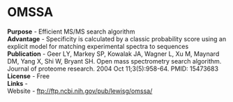 # OMSSA  
  
  
**Purpose** - Efficient MS/MS search algorithm  
**Advantage** - Specificity is calculated by a classic probability score using an explicit model for matching experimental spectra to sequences  
**Publication** - Geer LY, Markey SP, Kowalak JA, Wagner L, Xu M, Maynard DM, Yang X, Shi W, Bryant SH. Open mass spectrometry search algorithm. Journal of proteome research. 2004 Oct 11;3(5):958-64. PMID: 15473683  
**License** - Free  
**Links** -  
   Website - ftp://ftp.ncbi.nih.gov/pub/lewisg/omssa/  